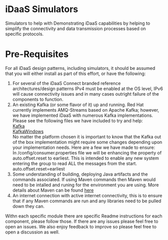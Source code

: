 # iDaaS Simulators
Simulators to help with Demonstrating iDaaS capabilities by helping to simplify the connectivity and data transmission processes based on specific protocols.

# Pre-Requisites
For all iDaaS design patterns, including simulators, it should be assumed that you will either install as part of this effort, or have the following:

1. For several of the iDaaS Connect branded reference architectures/design patterns IPv4 must be enabled at the OS level, IPv6 will cause connectivity issues and in many cases outright failure of the components to function.
2. An existing Kafka (or some flavor of it) up and running. Red Hat currently implements AMQ-Streams based on Apache Kafka; however, we
have implemented iDaaS with numerous Kafka implementations. Please see the following files we have included to try and help: <br/>
[Kafka](https://github.com/RedHat-Healthcare/iDaaS-Demos/blob/master/Kafka.md)<br/>
[KafkaWindows](https://github.com/RedHat-Healthcare/iDaaS-Demos/blob/master/KafkaWindows.md)<br/>
No matter the platform chosen it is important to know that the Kafka out of the box implementation might require some changes depending
upon your implementation needs. Here are a few we have made to ensure: <br/>
In <kafka>/config/consumer.properties file we will be enhancing the property of auto.offset.reset to earliest. This is intended to enable any new 
system entering the group to read ALL the messages from the start. <br/>
auto.offset.reset=earliest <br/>
2. Some understanding of building, deploying Java artifacts and the commands associated. If using Maven commands then Maven would need to be intalled and runing for the environment you are using. More details about Maven can be found [here](https://maven.apache.org/install.html)<br/>
3. An internet connection with active internet connectivity, this is to ensure that if any Maven commands are
run and any libraries need to be pulled down they can.<br/>
 
Withn each specific module there are specific Readme instructions for each component, please follow those. If there are any issues please feel free to open an issues. We also enjoy feedback to improve so please feel free to open a discussion as well.
